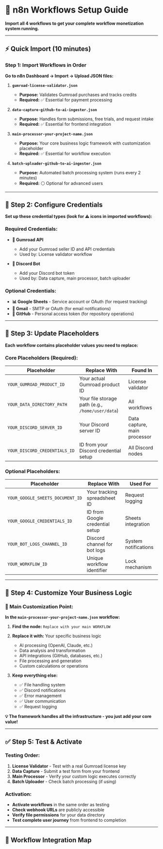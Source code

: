 # 🔧 n8n Workflows Setup Guide

**Import all 4 workflows to get your complete workflow monetization system running.**

---

## ⚡ Quick Import (10 minutes)

### **Step 1: Import Workflows in Order**
**Go to n8n Dashboard → Import → Upload JSON files:**

1. **`gumroad-license-validator.json`** 
   - **Purpose:** Validates Gumroad purchases and tracks credits
   - **Required:** ✅ Essential for payment processing

2. **`data-capture-github-to-ai-ingester.json`**
   - **Purpose:** Handles form submissions, free trials, and request intake
   - **Required:** ✅ Essential for frontend integration

3. **`main-processor-your-project-name.json`**
   - **Purpose:** Your core business logic framework with customization placeholder
   - **Required:** ✅ Essential for workflow execution

4. **`batch-uploader-github-to-ai-ingester.json`**
   - **Purpose:** Automated batch processing system (runs every 2 minutes)
   - **Required:** ⚪ Optional for advanced users

---

## 🔧 Step 2: Configure Credentials

**Set up these credential types (look for ⚠️ icons in imported workflows):**

### **Required Credentials:**
- **🔑 Gumroad API**
  - Add your Gumroad seller ID and API credentials
  - Used by: License validator workflow

- **🤖 Discord Bot** 
  - Add your Discord bot token
  - Used by: Data capture, main processor, batch uploader

### **Optional Credentials:**
- **📊 Google Sheets** - Service account or OAuth (for request tracking)
- **📧 Gmail** - SMTP or OAuth (for email notifications)
- **🐙 GitHub** - Personal access token (for repository operations)

---

## 🎯 Step 3: Update Placeholders

**Each workflow contains placeholder values you need to replace:**

### **Core Placeholders (Required):**
| Placeholder | Replace With | Found In |
|-------------|--------------|----------|
| `YOUR_GUMROAD_PRODUCT_ID` | Your actual Gumroad product ID | License validator |
| `YOUR_DATA_DIRECTORY_PATH` | Your file storage path (e.g., `/home/user/data`) | All workflows |
| `YOUR_DISCORD_SERVER_ID` | Your Discord server ID | Data capture, main processor |
| `YOUR_DISCORD_CREDENTIALS_ID` | ID from your Discord credential setup | All Discord nodes |

### **Optional Placeholders:**
| Placeholder | Replace With | Used For |
|-------------|--------------|----------|
| `YOUR_GOOGLE_SHEETS_DOCUMENT_ID` | Your tracking spreadsheet ID | Request logging |
| `YOUR_GOOGLE_CREDENTIALS_ID` | ID from Google credential setup | Sheets integration |
| `YOUR_BOT_LOGS_CHANNEL_ID` | Discord channel for bot logs | System notifications |
| `YOUR_WORKFLOW_ID` | Unique workflow identifier | Lock mechanism |

---

## 🎨 Step 4: Customize Your Business Logic

### **🎯 Main Customization Point:**
**In the `main-processor-your-project-name.json` workflow:**

1. **Find the node:** `Replace with your main WORKFLOW`
2. **Replace it with:** Your specific business logic
   - AI processing (OpenAI, Claude, etc.)
   - Data analysis and transformation
   - API integrations (GitHub, databases, etc.)
   - File processing and generation
   - Custom calculations or operations

3. **Keep everything else:** 
   - ✅ File handling system
   - ✅ Discord notifications
   - ✅ Error management
   - ✅ User communication
   - ✅ Request logging

**💡 The framework handles all the infrastructure - you just add your core value!**

---

## ✅ Step 5: Test & Activate

### **Testing Order:**
1. **License Validator** - Test with a real Gumroad license key
2. **Data Capture** - Submit a test form from your frontend
3. **Main Processor** - Verify your custom logic executes correctly
4. **Batch Uploader** - Check batch processing (if using)

### **Activation:**
- **Activate workflows** in the same order as testing
- **Check webhook URLs** are publicly accessible
- **Verify file permissions** for your data directory
- **Test complete user journey** from frontend to completion

---

## 🎯 Workflow Integration Map

